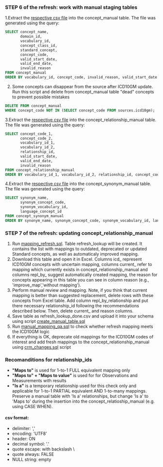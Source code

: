 ### STEP 6 of the refresh: work with manual staging tables

1.Extract the [respective csv file](https://drive.google.com/file/d/1ZjYCykojpUyxljZ4v1Qs3Yz72TiXWvKC/view?usp=sharing) into the concept_manual table. The file was generated using the query:
```sql
SELECT concept_name,
       domain_id,
       vocabulary_id,
       concept_class_id,
       standard_concept,
       concept_code,
       valid_start_date,
       valid_end_date,
       invalid_reason
FROM concept_manual
ORDER BY vocabulary_id, concept_code, invalid_reason, valid_start_date, valid_end_date, concept_name;
```
2. Some concepts can disappear from the source after ICD10GM update. Run this script and delete from concept_manual table "dead" concepts to prevent possible mistakes
```sql
DELETE FROM concept_manual
WHERE concept_code NOT IN (SELECT concept_code FROM sources.icd10gm);
```
3.Extract the [respective csv file](https://drive.google.com/file/d/1oPJtaUuhhU7uDSQ6y2QwwFwmps_rRm5x/view?usp=sharing) into the concept_relationship_manual table. The file was generated using the query:
```sql
SELECT concept_code_1,
       concept_code_2,
       vocabulary_id_1,
       vocabulary_id_2,
       relationship_id,
       valid_start_date,
       valid_end_date,
       invalid_reason
FROM concept_relationship_manual
ORDER BY vocabulary_id_1, vocabulary_id_2, relationship_id, concept_code_1, concept_code_2, invalid_reason, valid_start_date, valid_end_date;
```
4.Extract the [respective csv file](https://drive.google.com/file/d/1R9C_1edHPNPB9YCDIut_E1P0-c1ZkwcT/view?usp=sharing) into the concept_synonym_manual table. The file was generated using the query:
```sql
SELECT synonym_name,
       synonym_concept_code,
       synonym_vocabulary_id,
       language_concept_id
FROM concept_synonym_manual
ORDER BY synonym_name, synonym_concept_code, synonym_vocabulary_id, language_concept_id;
```

### STEP 7 of the refresh: updating concept_relationship_manual

1. Run [mapping_refresh.sql](https://github.com/OHDSI/Vocabulary-v5.0/blob/icd10gm-documentation/ICD10GM/manual_work/mapping_refresh.sql). Table refresh_lookup will be created. It contains the list with mappings to outdated, deprecated or updated Standard concepts, as well as automaticaly improved mapping. 
2. Download this table and open it in Excel. Columns icd_ represent ICD10GM concepts with uncertain mapping, columns current_ refer to mapping which currently exists in concept_relationship_manual and columns repl_by_ suggest automatically created mapping, the reason for concepts appearing in this table you can see in column reason (e.g., 'improve_map','without mapping').
3. Perform manual review and mapping. Note, if you think that current mapping is better than suggested replacement, delete rows with these concepts from Excel table. Add column repl_by_relationship and put there necessary relationship_id following the recommendations described below. Then, delete current_ and reason columns.
4. Save table as refresh_lookup_done.csv and upload it into your schema using script [create_manual_table.sql](https://github.com/OHDSI/Vocabulary-v5.0/tree/icd10gm-documentation/ICD10GM/manual_work)
5. Run [manual_mapping_qa.sql](https://github.com/OHDSI/Vocabulary-v5.0/blob/icd10gm-documentation/ICD10GM/manual_work/manual_mapping_qa.sql) to check whether refresh mapping meets the ICD10GM logic
6. If everything is OK, deprecate old mappings for the ICD10GM codes of interest and add fresh mappings to the concept_relationship_manual using [crm_changes.sql](https://github.com/OHDSI/Vocabulary-v5.0/blob/icd10gm-documentation/ICD10GM/manual_work/crm_changes.sql) script

### Recomanditions for relationship_ids
  * **"Maps to"** is used for 1-to-1 FULL equivalent mapping only
  * **"Maps to" + "Maps to value"** is used for for Observations and Measurements with results
  * **"Is a"** is a temporary relationship used for this check only and applicable for 1-to-1 PARTIAL equivalent AND 1-to-many mappings.
Preserve a manual table with 'Is a' relationships, but change 'Is a' to 'Maps to' during the insertion into the concept_relatioship_manual (e.g. using CASE WHEN).

#### csv format:
- delimiter: ','
- encoding: 'UTF8'
- header: ON
- decimal symbol: '.'
- quote escape: with backslash \
- quote always: FALSE
- NULL string: empty
